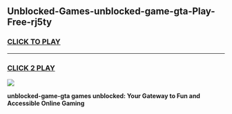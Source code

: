
## Unblocked-Games-unblocked-game-gta-Play-Free-rj5ty
<h3>
<a href="https://premium76.site?title=unblocked-game-gta&ref=21A">CLICK TO PLAY</a></h3>
<hr>

<h3>
<a href="https://premium76.site?title=unblocked-game-gta&ref=21A">CLICK 2 PLAY</a>
  
</h3>

<a href="https://premium76.site?title=unblocked-game-gta&ref=21A"><img src="https://clearcache.store/games.png"></a>


**unblocked-game-gta games unblocked: Your Gateway to Fun and Accessible Online Gaming**
